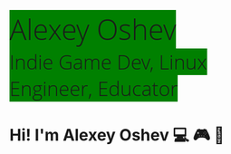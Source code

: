 <span style="font-family: Open Sans; font-weight: 300; background-color:green; font-size: 50px; font-style: normal">Alexey Oshev</span><br>
<span style="font-family: Open Sans; font-weight: 100; background-color:green; font-size: 35px; font
<br>-style: normal">Indie Game Dev, Linux Engineer, Educator</span>

# Hi! I'm Alexey Oshev :computer: :video_game: :game_die: